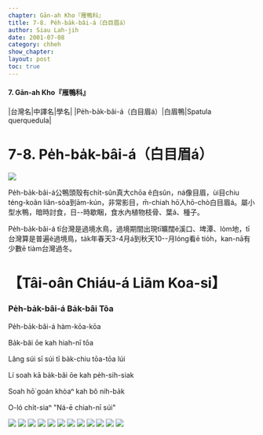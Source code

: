 ```yaml
---
chapter: Gān-ah Kho『雁鴨科』
title: 7-8. Pe̍h-ba̍k-bâi-á（白目眉á）
author: Siau Lah-jih
date: 2001-07-08
category: chheh
show_chapter: 
layout: post
toc: true
---
```


#### 7. Gān-ah Kho『雁鴨科』

|台灣名|中譯名|學名|
|Pe̍h-ba̍k-bâi-á（白目眉á）|白眉鴨|Spatula querquedula|


# 7-8. Pe̍h-ba̍k-bâi-á（白目眉á）

![](../too5/07/07-8-1.Pe̍h-ba̍k-bâi-á.jpg)


Pe̍h-ba̍k-bâi-á公鴨頭殼有chi̍t-sûn真大chōa ê白sûn，ná像目眉，ùi目chiu téng-koân liân-sòa到ām-kún，非常影目，m̄-chiah hō͘人hō-chò白目眉á。屬小型水鴨，暗時討食，日--時歇睏，食水內植物枝骨、葉á、種子。

Pe̍h-ba̍k-bâi-á tī台灣是過境水鳥，過境期間出現tī曠闊ê溪口、埤潭、lòm地，tī台灣算是普遍ê過境鳥，ta̍k年春天3-4月á到秋天10--月lóng看ē tio̍h，kan-nā有少數ē tiàm台灣過冬。



# 【Tâi-oân Chiáu-á Liām Koa-si】

### **Pe̍h-ba̍k-bâi-á Ba̍k-bâi Tōa**

Pe̍h-ba̍k-bâi-á hàm-kōa-kōa

Ba̍k-bâi ōe kah hiah-nī tōa

Lâng súi sī súi tī ba̍k-chiu tōa-tōa lúi

Lí soah kā ba̍k-bâi ōe kah pe̍h-sih-siak

Soah hō͘ goán khòaⁿ kah bô nih-ba̍k

O-ló chi̍t-siaⁿ "Ná-ē chiah-nī súi"

![](../too5/07/07-8-2.Pe̍h-ba̍k-bâi-á.jpg)
![](../too5/07/07-8-3.Pe̍h-ba̍k-bâi-á.jpg)
![](../too5/07/07-8-4.Pe̍h-ba̍k-bâi-á.jpg)
![](../too5/07/07-8-5.Pe̍h-ba̍k-bâi-á.jpg)
![](../too5/07/07-8-6.Pe̍h-ba̍k-bâi-á.jpg)
![](../too5/07/07-8-7.Pe̍h-ba̍k-bâi-á.jpg)
![](../too5/07/07-8-8.Pe̍h-ba̍k-bâi-á.jpg)
![](../too5/07/07-8-9.Pe̍h-ba̍k-bâi-á.jpg)
![](../too5/07/07-8-10.Pe̍h-ba̍k-bâi-á.jpg)
![](../too5/07/07-8-11.Pe̍h-ba̍k-bâi-á.jpg)
![](../too5/07/07-8-12.Pe̍h-ba̍k-bâi-á.jpg)
![](../too5/07/07-8-13.Pe̍h-ba̍k-bâi-á.jpg)
